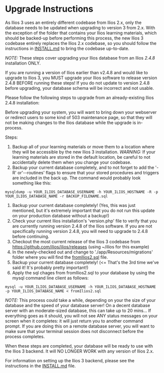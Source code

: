 # Upgrade Instructions

As Ilios 3 uses an entirely different codebase from Ilios 2.x, only the database needs to be updated when upgrading to version 3 from 2.x.  With the exception of the folder that contains your Ilios learning materials, which should be backed-up before performing this process, the new Ilios 3 codebase entirely replaces the Ilios 2.x codebase, so you should follow the instructions in [INSTALL.md](https://github.com/ilios/ilios/blob/master/UPGRADE.md) to bring the codebase up-to-date.

*NOTE:* These steps cover upgrading your Ilios database from an Ilios *2.4.8* installation ONLY.

If you are running a version of Ilios earlier than v2.4.8 and would like to upgrade to Ilios 3, you MUST upgrade your Ilios software to release version 2.4.8 BEFORE running these steps! If you do not update to version 2.4.8 before upgrading, your database schema will be incorrect and not usable.

Please follow the following steps to upgrade from an already-existing Ilios 2.4.8 installation:

Before upgrading your system, you will want to bring down your webserver or redirect users to some kind of 503 maintenance page, so that they will not be making changes to the Ilios database while the upgrade is in-process.

Steps:

1. Backup all of your learning materials or move them to a location where they will be accessible by the new Ilios 3 installation. *WARNING:* If your learning materials are stored in the default location, be careful to not accidentally delete them when you change your codebase.
2. Backup your current database completely, and to not forget to add the '-R' or'--routines' flags to ensure that your stored procedures and triggers are included in the back up. The command would probably look something like this:

`
mysqldump -u YOUR_ILIOS_DATABASE_USERNAME -h YOUR_ILIOS_HOSTNAME -R -p YOUR_ILIOS_DATABASE_NAME -r BACKUP_FILENAME.sql
`

1. Backup your current database completely! (Yes, this was just mentioned, but it's extremely important that you do not run this update on your production database without a backup!) 
2. Check your current Ilios installation's 'version.php' file to verify that you are currently running version 2.4.8 of the Ilios software.  If you are not specifically running version 2.4.8, you will need to upgrade to 2.4.8 before continuing.
3. Checkout the most current release of the Ilios 3 codebase from https://github.com/ilios/ilios/releases (using ~/ilios for this example)
4. In the newly-checked out and change to './app/Resources/migrations' folder where you will find the [fromIlios2.sql](https://github.com/ilios/ilios/blob/master/app/Resources/migrations/fromIlios2.sql) file.
5. Backup your current database completely! (<= That's the 3rd time we've said it! It's probably pretty important!)
6. Apply the sql chages from fromIlios2.sql to your database by using the mysql command line client as follows:

`mysql -u YOUR_ILIOS_DATABASE_USERNAME -h YOUR_ILIOS_DATABASE_HOSTNAME -p YOUR_ILIOS_DATABASE_NAME < fromIlios2.sql`

*NOTE:* This process could take a while, depending on your the size of your database and the speed of your database server! On a decent database server with an moderate-sized database, this can take up to 20 mins... If everything goes as it should, you will not see ANY status messages on your screen when it completes: it will just return you to another command prompt. If you are doing this on a remote database server, you will want to make sure that your terminal session does not disconnect before the process completes.

When these steps are completed, your database will be ready to use with the Ilios 3 backend. It will NO LONGER WORK with any version of Ilios 2.x.

For information on setting up the Ilios 3 backend, please see the instructions in the [INSTALL.md](https://github.com/ilios/ilios/blob/master/UPGRADE.md) file.
